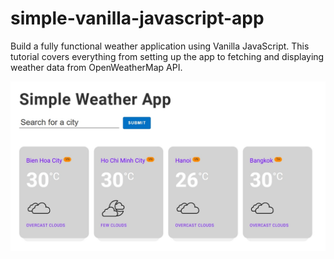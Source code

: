 # simple-vanilla-javascript-app

Build a fully functional weather application using Vanilla JavaScript. This tutorial covers everything from setting up the app to fetching and displaying weather data from OpenWeatherMap API.

![](ui.png)